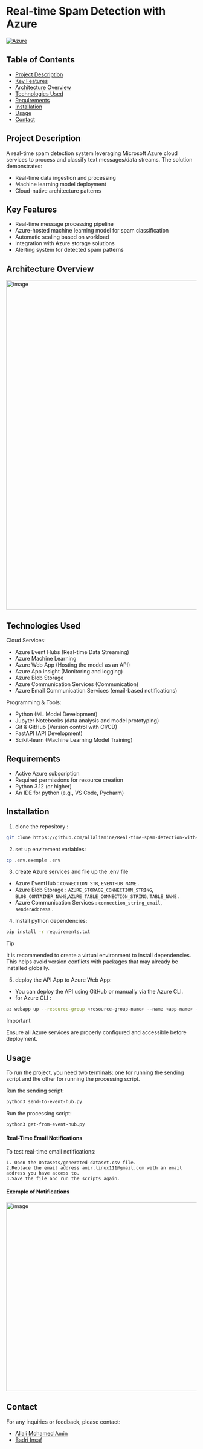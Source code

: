 # Real-time Spam Detection with Azure

[![Azure](https://img.shields.io/badge/Azure-%230072C6.svg?style=for-the-badge&logo=microsoft-azure&logoColor=white)](https://azure.microsoft.com)

## Table of Contents
- [Project Description](#project-description)
- [Key Features](#key-features)
- [Architecture Overview](#architecture-overview)
- [Technologies Used](#technologies-used)
- [Requirements](#requirements)
- [Installation](#installation)
- [Usage](#usage)
- [Contact](#contact)

## Project Description
A real-time spam detection system leveraging Microsoft Azure cloud services to process and classify text messages/data streams. The solution demonstrates:
- Real-time data ingestion and processing
- Machine learning model deployment
- Cloud-native architecture patterns


## Key Features
- Real-time message processing pipeline
- Azure-hosted machine learning model for spam classification
- Automatic scaling based on workload
- Integration with Azure storage solutions
- Alerting system for detected spam patterns


## Architecture Overview

<img src="pictures/Architecture.png" alt="image" width="1600" height="871">


## Technologies Used
Cloud Services:

- Azure Event Hubs (Real-time Data Streaming)
- Azure Machine Learning
- Azure Web App (Hosting the model as an API)
- Azure App insight (Monitoring and logging)
- Azure Blob Storage
- Azure Communication Services (Communication)
- Azure Email Communication Services (email-based notifications)

Programming & Tools:

- Python (ML Model Development)
- Jupyter Notebooks (data analysis and model prototyping)
- Git & GitHub (Version control with CI/CD)
- FastAPI (API Development)
- Scikit-learn (Machine Learning Model Training)



## Requirements

- Active Azure subscription
- Required permissions for resource creation
- Python 3.12  (or higher)
- An IDE for python (e.g., VS Code, Pycharm)

## Installation

1. clone the repository :

```bash
git clone https://github.com/allaliamine/Real-time-spam-detection-with-Azure.git 
```
2. set up envirement variables:
```bash
cp .env.exemple .env
```
3. create Azure services and file up the .env file
- Azure EventHub : ```CONNECTION_STR```, ```EVENTHUB_NAME``` .
- Azure Blob Storage : ```AZURE_STORAGE_CONNECTION_STRING```, ```BLOB_CONTAINER_NAME```,```AZURE_TABLE_CONNECTION_STRING```, ```TABLE_NAME``` .
- Azure Communication Services : ```connection_string_email```, ```senderAddress``` .

4. Install python dependencies: 
```bash 
pip install -r requirements.txt
```
> [!TIP]
> It is recommended to create a virtual environment to install dependencies. This helps avoid version conflicts with packages that may already be installed globally.

5. deploy the API App to Azure Web App:
- You can deploy the API using GitHub or manually via the Azure CLI.
- for Azure CLI : 
```bash 
az webapp up --resource-group <resource-group-name> --name <app-name> --runtime "PYTHON:${Version of python here}"
```
> [!IMPORTANT]
> Ensure all Azure services are properly configured and accessible before deployment.





## Usage

To run the project, you need two terminals: one for running the sending script and the other for running the processing script.

Run the sending script:
```bash
python3 send-to-event-hub.py
```

Run the processing script:
```bash
python3 get-from-event-hub.py
```

#### Real-Time Email Notifications
To test real-time email notifications:

    1. Open the Datasets/generated-dataset.csv file.
    2.Replace the email address anir.linux111@gmail.com with an email address you have access to.
    3.Save the file and run the scripts again.


#### Exemple of Notifications


<img src="pictures/notification_exemple.png" alt="image" width="600" height="500">




## Contact

For any inquiries or feedback, please contact:

- [Allali Mohamed Amin](https://www.linkedin.com/in/m-amin-allali/)
- [Badri Insaf](https://www.linkedin.com/in/insaf-badri-588299248/)

